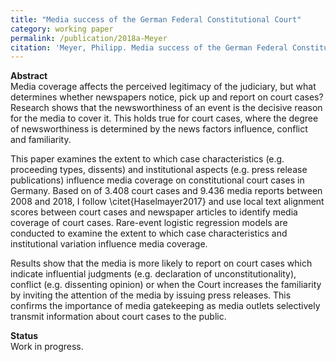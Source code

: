 ```yaml
---
title: "Media success of the German Federal Constitutional Court"
category: working paper
permalink: /publication/2018a-Meyer
citation: 'Meyer, Philipp. Media success of the German Federal Constitutional Court. Working Paper.'
---
```


<p><b>Abstract</b><br>
Media coverage affects the perceived legitimacy of the judiciary, but what determines whether newspapers notice, pick up and report on court cases? Research shows that the newsworthiness of an event is the decisive reason for the media to cover it. This holds true for court cases, where the degree of newsworthiness is determined by the news factors influence, conflict and familiarity.

This paper examines the extent to which case characteristics (e.g. proceeding types, dissents) and institutional aspects (e.g. press release publications) influence media coverage on constitutional court cases in Germany. Based on of 3.408 court cases and 9.436 media reports between 2008 and 2018, I follow \citet{Haselmayer2017} and use local text alignment scores between court cases and newspaper articles to identify media coverage of court cases. Rare-event logistic regression models are conducted to examine the extent to which case characteristics and institutional variation influence media coverage. 

Results show that the media is more likely to report on court cases which indicate influential judgments (e.g. declaration of unconstitutionality), conflict (e.g. dissenting opinion) or when the Court increases the familiarity by inviting the attention of the media by issuing press releases. This confirms the importance of media gatekeeping as media outlets selectively transmit information about court cases to the public. 

</p>

<p><b>Status</b><br>
Work in progress.</p>



